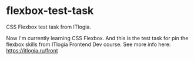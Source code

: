 # flexbox-test-task
CSS Flexbox test task from ITlogia.

Now I'm currently learning CSS Flexbox. And this is the test task for pin the flexbox skills from ITlogia Frontend Dev course.
See more info here: https://itlogia.ru/front
